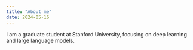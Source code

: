```yaml
---
title: "About me"
date: 2024-05-16
---
```


I am a graduate student at Stanford University, focusing on deep learning and large language models.
